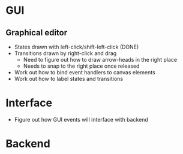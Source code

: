 # GUI

## Graphical editor 

- States drawn with left-click/shift-left-click (DONE)
- Transitions drawn by right-click and drag
    - Need to figure out how to draw arrow-heads in the right place
    - Needs to snap to the right place once released
- Work out how to bind event handlers to canvas elements
- Work out how to label states and transitions

# Interface

- Figure out how GUI events will interface with backend

# Backend